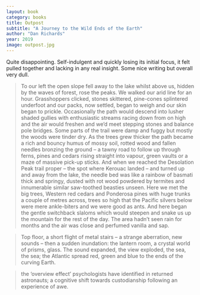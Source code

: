 ```yaml
---
layout: book
category: books
title: Outpost
subtitle: "A Journey to the Wild Ends of the Earth"
author: "Dan Richards"
year: 2019
image: outpost.jpg
---
```

Quite disappointing.  Self-indulgent and quickly losing its initial focus, it felt pulled together and lacking in any real insight.  Some nice writing but overall very dull.

> To our left the open slope fell away to the lake whilst above us, hidden by the waves of forest, rose the peaks. We walked our arid line for an hour. Grasshoppers clicked, stones skittered, pine-cones splintered underfoot and our packs, now settled, began to weigh and our skin began to prickle. Occasionally the path would descend into lusher shaded gullies with enthusiastic streams racing down from on high and the air would freshen and we’d meet stepping stones and balance pole bridges. Some parts of the trail were damp and fuggy but mostly the woods were tinder dry. As the trees grew thicker the path became a rich and bouncy humus of mossy soil, rotted wood and fallen needles bronzing the ground – a tawny road to follow up through ferns, pines and cedars rising straight into vapour, green vaults or a maze of massive pick-up sticks. And when we reached the Desolation Peak trail proper – the spot where Kerouac landed – and turned up and away from the lake, the needle bed was like a rainbow of basmati thick and springy, dusted with rot wood powdered by termites and innumerable similar saw-toothed beasties unseen. Here we met the big trees, Western red cedars and Ponderosa pines with huge trunks a couple of metres across, trees so high that the Pacific silvers below were mere ankle-biters and we were good as ants. And here began the gentle switchback slaloms which would steepen and snake us up the mountain for the rest of the day. The area hadn’t seen rain for months and the air was close and perfumed vanilla and sap.

> Top floor, a short flight of metal stairs – a strange aberration, new sounds – then a sudden inundation: the lantern room, a crystal world of prisms, glass. The sound expanded, the view exploded, the sea, the sea; the Atlantic spread red, green and blue to the ends of the curving Earth.

> the ‘overview effect’ psychologists have identified in returned astronauts; a cognitive shift towards custodianship following an experience of awe.
